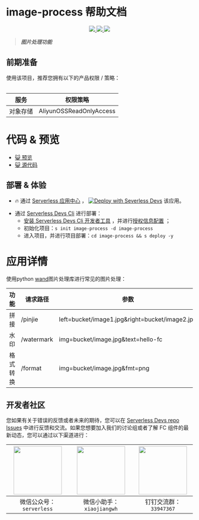 # image-process 帮助文档

<p align="center" class="flex justify-center">
    <a href="https://www.serverless-devs.com" class="ml-1">
    <img src="http://editor.devsapp.cn/icon?package=image-process&type=packageType">
  </a>
  <a href="http://www.devsapp.cn/details.html?name=image-process" class="ml-1">
    <img src="http://editor.devsapp.cn/icon?package=image-process&type=packageVersion">
  </a>
  <a href="http://www.devsapp.cn/details.html?name=image-process" class="ml-1">
    <img src="http://editor.devsapp.cn/icon?package=image-process&type=packageDownload">
  </a>
</p>

<description>

> ***图片处理功能***

</description>

<table>

## 前期准备
使用该项目，推荐您拥有以下的产品权限 / 策略：

| 服务 |  权限策略 |     
| --- |  --- |   
| 对象存储 | AliyunOSSReadOnlyAccess |     


</table>

<codepre id="codepre">

# 代码 & 预览

- [:smiley_cat: 预览](http://f1.muwu-s1.1237050315505682.cn-shanghai.fc.devsapp.net/)
- [:smiley_cat: 源代码](https://github.com/awesome-fc/image-process)
        

</codepre>

<deploy>

## 部署 & 体验

<appcenter>

- :fire: 通过 [Serverless 应用中心](https://fcnext.console.aliyun.com/applications/create?template=image-process) ，
[![Deploy with Severless Devs](https://img.alicdn.com/imgextra/i1/O1CN01w5RFbX1v45s8TIXPz_!!6000000006118-55-tps-95-28.svg)](https://fcnext.console.aliyun.com/applications/create?template=image-process)  该应用。 

</appcenter>

- 通过 [Serverless Devs Cli](https://www.serverless-devs.com/serverless-devs/install) 进行部署：
    - [安装 Serverless Devs Cli 开发者工具](https://www.serverless-devs.com/serverless-devs/install) ，并进行[授权信息配置](https://www.serverless-devs.com/fc/config) ；
    - 初始化项目：`s init image-process -d image-process`   
    - 进入项目，并进行项目部署：`cd image-process && s deploy -y`

</deploy>

<appdetail id="flushContent">

# 应用详情

使用python [wand](https://docs.wand-py.org/en/0.5.6/index.html)图片处理库进行常见的图片处理：

| 功能 |  请求路径 | 参数 |   
| --- |  --- | --- |  
| 拼接 | /pinjie | left=bucket/image1.jpg&right=bucket/image2.jpg |    
| 水印 | /watermark | img=bucket/image.jpg&text=hello-fc |    
| 格式转换 | /format | img=bucket/image.jpg&fmt=png |    

</appdetail>

<devgroup>

## 开发者社区

您如果有关于错误的反馈或者未来的期待，您可以在 [Serverless Devs repo Issues](https://github.com/serverless-devs/serverless-devs/issues) 中进行反馈和交流。如果您想要加入我们的讨论组或者了解 FC 组件的最新动态，您可以通过以下渠道进行：

<p align="center">

| <img src="https://serverless-article-picture.oss-cn-hangzhou.aliyuncs.com/1635407298906_20211028074819117230.png" width="130px" > | <img src="https://serverless-article-picture.oss-cn-hangzhou.aliyuncs.com/1635407044136_20211028074404326599.png" width="130px" > | <img src="https://serverless-article-picture.oss-cn-hangzhou.aliyuncs.com/1635407252200_20211028074732517533.png" width="130px" > |
|--- | --- | --- |
| <center>微信公众号：`serverless`</center> | <center>微信小助手：`xiaojiangwh`</center> | <center>钉钉交流群：`33947367`</center> | 

</p>

</devgroup>
